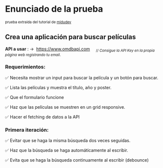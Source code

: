 # Enunciado de la prueba

<sup> prueba extraida del tutorial de [midudev]([projects/05-react-buscador-peliculas](https://github.com/midudev/aprendiendo-react/tree/master/projects/05-react-buscador-peliculas)) </sup>

## Crea una aplicación para buscar películas

**API a usar** : ->&nbsp; https://www.omdbapi.com &nbsp; &nbsp; <sub>//&nbsp;*Consigue la API Key en la propia página web registrando tu email*.</sub>

### Requerimientos:

✅ Necesita mostrar un input para buscar la película y un botón para buscar.

✅ Lista las películas y muestra el título, año y poster.

✅ Que el formulario funcione

✅ Haz que las películas se muestren en un grid responsive.

✅ Hacer el fetching de datos a la API


### Primera iteración:

✅ Evitar que se haga la misma búsqueda dos veces seguidas.

✅ Haz que la búsqueda se haga automáticamente al escribir.

✅ Evita que se haga la búsqueda continuamente al escribir (debounce)
